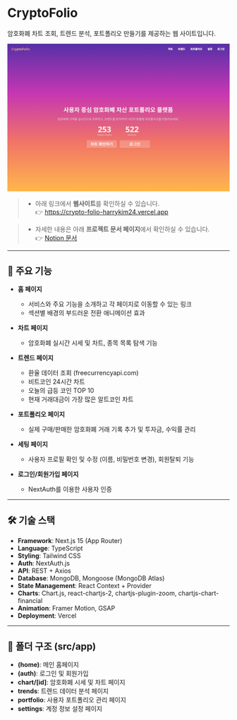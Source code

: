 # CryptoFolio

암호화폐 차트 조회, 트렌드 분석, 포트폴리오 만들기를 제공하는 웹 사이트입니다.

![홈 화면](https://github.com/HarryKim24/CryptoFolio/raw/main/public/homepage.png)

> - 아래 링크에서 **웹사이트**를 확인하실 수 있습니다.  
> 👉 https://crypto-folio-harrykim24.vercel.app

> - 자세한 내용은 아래 **프로젝트 문서 페이지**에서 확인하실 수 있습니다.  
> 👉 [Notion 문서](https://tl9434.notion.site/CryptoFolio-229857f733818008bc5ff076fcc8a16f?pvs=74)

---

## 🚀 주요 기능

- **홈 페이지**  
  - 서비스와 주요 기능을 소개하고 각 페이지로 이동할 수 있는 링크
  - 섹션별 배경의 부드러운 전환 애니메이션 효과

- **차트 페이지**  
  - 암호화폐 실시간 시세 및 차트, 종목 목록 탐색 기능

- **트렌드 페이지**  
  - 환율 데이터 조회 (freecurrencyapi.com)
  - 비트코인 24시간 차트
  - 오늘의 급등 코인 TOP 10
  - 현재 거래대금이 가장 많은 알트코인 차트

- **포트폴리오 페이지**  
  - 실제 구매/판매한 암호화폐 거래 기록 추가 및 투자금, 수익률 관리

- **세팅 페이지**  
  - 사용자 프로필 확인 및 수정 (이름, 비밀번호 변경), 회원탈퇴 기능

- **로그인/회원가입 페이지**  
  - NextAuth를 이용한 사용자 인증

---

## 🛠️ 기술 스택
- **Framework**: Next.js 15 (App Router)
- **Language**: TypeScript
- **Styling**: Tailwind CSS
- **Auth**: NextAuth.js
- **API**: REST + Axios
- **Database**: MongoDB, Mongoose (MongoDB Atlas)
- **State Management**: React Context + Provider
- **Charts**: Chart.js, react-chartjs-2, chartjs-plugin-zoom, chartjs-chart-financial
- **Animation**: Framer Motion, GSAP
- **Deployment**: Vercel

---

## 📂 폴더 구조 (src/app)
- **(home)**: 메인 홈페이지
- **(auth)**: 로그인 및 회원가입
- **chart/[id]**: 암호화폐 시세 및 차트 페이지
- **trends**: 트렌드 데이터 분석 페이지
- **portfolio**: 사용자 포트폴리오 관리 페이지
- **settings**: 계정 정보 설정 페이지
